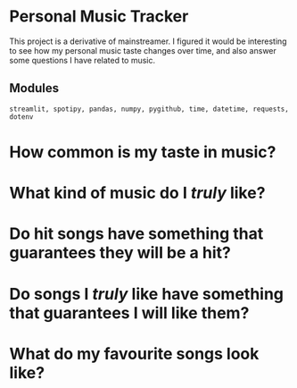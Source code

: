# Personal Music Tracker

This project is a derivative of mainstreamer. I figured it would be interesting to see how my personal music taste changes over time, and also answer some questions I have related to music. 

## Modules 
`streamlit, spotipy, pandas, numpy, pygithub, time, datetime, requests, dotenv`

# How common is my taste in music? 
# What kind of music do I *truly* like? 
# Do hit songs have something that guarantees they will be a hit? 
# Do songs I *truly* like have something that guarantees I will like them? 
# What do my favourite songs look like? 

